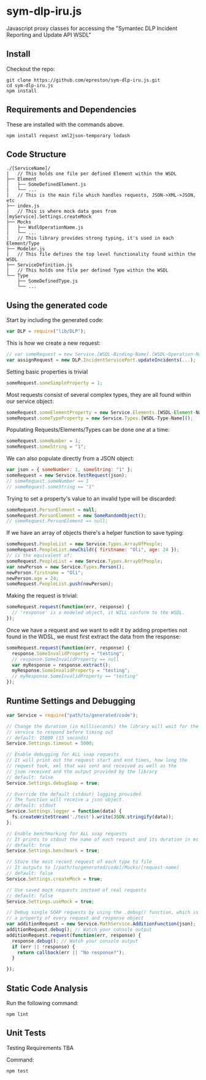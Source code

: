 # sym-dlp-iru.js

Javascript proxy classes for accessing the "Symantec DLP Incident Reporting and Update API WSDL"


## Install

Checkout the repo:
```
git clone https://github.com/epreston/sym-dlp-iru.js.git
cd sym-dlp-iru.js
npm install
```

## Requirements and Dependencies
These are installed with the commands above.
```
npm install request xml2json-temporary lodash
```

## Code Structure
```
./[ServiceName]/
|   // This holds one file per defined Element within the WSDL
├── Element
│   ├── SomeDefinedElement.js
|   └── ...
|   // This is the main file which handles requests, JSON->XML->JSON, etc
├── index.js
|   // This is where mock data goes from [myService].Settings.createMock
├── Mocks
│   ├── WsdlOperationName.js
|   └── ...
|   // This library provides strong typing, it's used in each Element/Type
├── Modeler.js
|   // This file defines the top level functionality found within the WSDL
├── ServiceDefinition.js
|   // This holds one file per defined Type within the WSDL
└── Type
    ├── SomeDefinedType.js
    └── ...
```

## Using the generated code
Start by including the generated code:
```javascript
var DLP = require("lib/DLP");
```
This is how we create a new request:
```javascript
// var someRequest = new Service.[WSDL-Binding-Name].[WSDL-Operation-Name]();
var assignRequest = new DLP.IncidentServicePort.updateIncidents(...);
```
Setting basic properties is trivial
```javascript
someRequest.someSimpleProperty = 1;
```
Most requests consist of several complex types, they are all found within our service object:
```javascript
someRequest.someElementProperty = new Service.Elements.[WSDL-Element-Name]();
someRequest.someTypeProperty = new Service.Types.[WSDL-Type-Name]();
```
Populating Requests/Elements/Types can be done one at a time:
```javascript
someRequest.someNumber = 1;
someRequest.someString = "1";
```
We can also populate directly from a JSON object:
```javascript
var json = { someNumber: 1, someString: "1" };
someRequest = new Service.TestRequest(json);
// someRequest.someNumber == 1
// someRequest.someString == "1"
```
Trying to set a property's value to an invalid type will be discarded:
```javascript
someRequest.PersonElement = null;
someRequest.PersonElement = new SomeRandomObject();
// someRequest.PersonElement == null;
```
If we have an array of objects there's a helper function to save typing:
```javascript
someRequest.PeopleList = new Service.Types.ArrayOfPeople;
someRequest.PeopleList.newChild({ firstname: "Oli", age: 24 });
// is the equivalent of:
someRequest.PeopleList = new Service.Types.ArrayOfPeople;
var newPerson = new Service.Types.Person();
newPerson.firstname = "Oli";
newPerson.age = 24;
someRequest.PeopleList.push(newPerson);
```
Making the request is trivial:
```javascript
someRequest.request(function(err, response) {
  // 'response' is a modeled object, it WILL conform to the WSDL.
});
```
Once we have a request and we want to edit it by adding properties not found in the WDSL, we must first extract the data from the response:
```javascript
someRequest.request(function(err, response) {
  response.SomeInvalidProperty = "testing";
  // response.SomeInvalidProperty == null
  var myResponse = response.extract();
  myResponse.SomeInvalidProperty = "testing";
  // myResponse.SomeInvalidProperty == "testing"
});
```


## Runtime Settings and Debugging

```javascript
var Service = require("path/to/generated/code");

// Change the duration (in milliseconds) the library will wait for the
// service to respond before timing out
// default: 15000 (15 seconds)
Service.Settings.timeout = 5000;

// Enable debugging for ALL soap requests
// It will print out the request start and end times, how long the
// request took, xml that was sent and received as well as the
// json received and the output provided by the library
// default: false
Service.Settings.debugSoap = true;

// Override the default (stdout) logging provided. 
// The function will receive a json object.
// default: stdout
Service.Settings.logger = function(data) {
  fs.createWriteStream('./test').write(JSON.stringify(data));
};

// Enable benchmarking for ALL soap requests
// It prints to stdout the name of each request and its duration in ms
// default: true
Service.Settings.benchmark = true;

// Store the most recent request of each type to file
// It outputs to [/path/to/generated/code]/Mocks/[request-name]
// default: false
Service.Settings.createMock = true;

// Use saved mock requests instead of real requests
// default: false
Service.Settings.useMock = true;

// Debug single SOAP requests by using the .debug() function, which is
// a property of every request and response object
var additionRequest = new Service.MathService.AdditionFunction(json);
additionRequest.debug(); // Watch your console output
additionRequest.request(function(err, response) {
  response.debug(); // Watch your console output
  if (err || !response) {
    return callback(err || "No response?");
  }

});
```

## Static Code Analysis

Run the following command:
```
npm lint
```

## Unit Tests

Testing Requirements TBA

Command:
```
npm test
```
